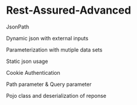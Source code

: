 # Rest-Assured-Advanced

JsonPath

Dynamic json with external inputs

Parameterization with mutiple data sets

Static json usage

Cookie Authentication

Path parameter & Query parameter

Pojo class and deserialization of reponse

